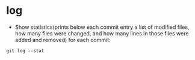 # log

- Show statistics(prints below each commit entry a list of modified files, how many files were changed, and how many lines in those files were added and removed) for each commit:
```
git log --stat
```
